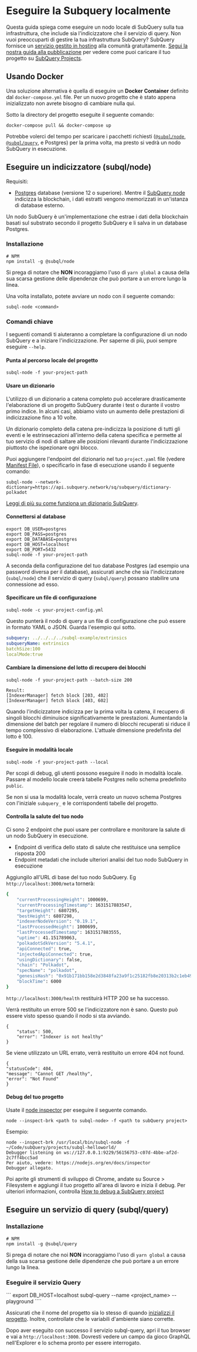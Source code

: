 # Eseguire la Subquery localmente

Questa guida spiega come eseguire un nodo locale di SubQuery sulla tua infrastruttura, che include sia l'indicizzatore che il servizio di query. Non vuoi preoccuparti di gestire la tua infrastruttura SubQuery? SubQuery fornisce un [servizio gestito in hosting](https://explorer.subquery.network) alla comunità gratuitamente. [Segui la nostra guida alla pubblicazione](../run_publish/publish.md) per vedere come puoi caricare il tuo progetto su [SubQuery Projects](https://project.subquery.network).

## Usando Docker

Una soluzione alternativa è quella di eseguire un <strong>Docker Container</strong> definito dal `docker-compose.yml` file. Per un nuovo progetto che è stato appena inizializzato non avrete bisogno di cambiare nulla qui.

Sotto la directory del progetto eseguite il seguente comando:

```shell
docker-compose pull && docker-compose up
```

Potrebbe volerci del tempo per scaricare i pacchetti richiesti ([`@subql/node`](https://www.npmjs.com/package/@subql/node), [`@subql/query`](https://www.npmjs.com/package/@subql/query), e Postgres) per la prima volta, ma presto si vedrà un nodo SubQuery in esecuzione.

## Eseguire un indicizzatore (subql/node)

Requisiti:

- [Postgres](https://www.postgresql.org/) database (versione 12 o superiore). Mentre il [SubQuery node](#start-a-local-subquery-node) indicizza la blockchain, i dati estratti vengono memorizzati in un'istanza di database esterno.

Un nodo SubQuery è un'implementazione che estrae i dati della blockchain basati sul substrato secondo il progetto SubQuery e li salva in un database Postgres.

### Installazione

```shell
# NPM
npm install -g @subql/node
```

Si prega di notare che **NON** incoraggiamo l'uso di `yarn global` a causa della sua scarsa gestione delle dipendenze che può portare a un errore lungo la linea.

Una volta installato, potete avviare un nodo con il seguente comando:

```shell
subql-node <command>
```

### Comandi chiave

I seguenti comandi ti aiuteranno a completare la configurazione di un nodo SubQuery e a iniziare l'indicizzazione. Per saperne di più, puoi sempre eseguire `--help`.

#### Punta al percorso locale del progetto

```
subql-node -f your-project-path
```

#### Usare un dizionario

L'utilizzo di un dizionario a catena completo può accelerare drasticamente l'elaborazione di un progetto SubQuery durante i test o durante il vostro primo indice. In alcuni casi, abbiamo visto un aumento delle prestazioni di indicizzazione fino a 10 volte.

Un dizionario completo della catena pre-indicizza la posizione di tutti gli eventi e le estrinsecazioni all'interno della catena specifica e permette al tuo servizio di nodi di saltare alle posizioni rilevanti durante l'indicizzazione piuttosto che ispezionare ogni blocco.

Puoi aggiungere l'endpoint del dizionario nel tuo `project.yaml` file (vedere [Manifest File](../create/manifest.md)), o specificarlo in fase di esecuzione usando il seguente comando:

```
subql-node --network-dictionary=https://api.subquery.network/sq/subquery/dictionary-polkadot
```

[Leggi di più su come funziona un dizionario SubQuery](../academy/tutorials_examples/dictionary.md).

#### Connettersi al database

```
export DB_USER=postgres
export DB_PASS=postgres
export DB_DATABASE=postgres
export DB_HOST=localhost
export DB_PORT=5432
subql-node -f your-project-path
```

A seconda della configurazione del tuo database Postgres (ad esempio una password diversa per il database), assicurati anche che sia l'indicizzatore (`subql/node`) che il servizio di query (`subql/query`) possano stabilire una connessione ad esso.

#### Specificare un file di configurazione

```
subql-node -c your-project-config.yml
```

Questo punterà il nodo di query a un file di configurazione che può essere in formato YAML o JSON. Guarda l'esempio qui sotto.

```yaml
subquery: ../../../../subql-example/extrinsics
subqueryName: extrinsics
batchSize:100
localMode:true
```

#### Cambiare la dimensione del lotto di recupero dei blocchi

```
subql-node -f your-project-path --batch-size 200

Result:
[IndexerManager] fetch block [203, 402]
[IndexerManager] fetch block [403, 602]
```

Quando l'indicizzatore indicizza per la prima volta la catena, il recupero di singoli blocchi diminuisce significativamente le prestazioni. Aumentando la dimensione del batch per regolare il numero di blocchi recuperati si riduce il tempo complessivo di elaborazione. L'attuale dimensione predefinita del lotto è 100.

#### Eseguire in modalità locale

```
subql-node -f your-project-path --local
```

Per scopi di debug, gli utenti possono eseguire il nodo in modalità locale. Passare al modello locale creerà tabelle Postgres nello schema predefinito `public`.

Se non si usa la modalità locale, verrà creato un nuovo schema Postgres con l'iniziale `subquery_` e le corrispondenti tabelle del progetto.

#### Controlla la salute del tuo nodo

Ci sono 2 endpoint che puoi usare per controllare e monitorare la salute di un nodo SubQuery in esecuzione.

- Endpoint di verifica dello stato di salute che restituisce una semplice risposta 200
- Endpoint metadati che include ulteriori analisi del tuo nodo SubQuery in esecuzione

Aggiungilo all'URL di base del tuo nodo SubQuery. Eg `http://localhost:3000/meta` tornerà:

```bash
{
    "currentProcessingHeight": 1000699,
    "currentProcessingTimestamp": 1631517883547,
    "targetHeight": 6807295,
    "bestHeight": 6807298,
    "indexerNodeVersion": "0.19.1",
    "lastProcessedHeight": 1000699,
    "lastProcessedTimestamp": 1631517883555,
    "uptime": 41.151789063,
    "polkadotSdkVersion": "5.4.1",
    "apiConnected": true,
    "injectedApiConnected": true,
    "usingDictionary": false,
    "chain": "Polkadot",
    "specName": "polkadot",
    "genesisHash": "0x91b171bb158e2d3848fa23a9f1c25182fb8e20313b2c1eb49219da7a70ce90c3",
    "blockTime": 6000
}
```

`http://localhost:3000/health` restituirà HTTP 200 se ha successo.

Verrà restituito un errore 500 se l'indicizzatore non è sano. Questo può essere visto spesso quando il nodo si sta avviando.

```shell
{
    "status": 500,
    "error": "Indexer is not healthy"
}
```

Se viene utilizzato un URL errato, verrà restituito un errore 404 not found.

```shell
{
"statusCode": 404,
"message": "Cannot GET /healthy",
"error": "Not Found"
}
```

#### Debug del tuo progetto

Usate il [node inspector](https://nodejs.org/en/docs/guides/debugging-getting-started/) per eseguire il seguente comando.

```shell
node --inspect-brk <path to subql-node> -f <path to subQuery project>
```

Esempio:

```shell
node --inspect-brk /usr/local/bin/subql-node -f ~/Code/subQuery/projects/subql-helloworld/
Debugger listening on ws://127.0.0.1:9229/56156753-c07d-4bbe-af2d-2c7ff4bcc5ad
Per aiuto, vedere: https://nodejs.org/en/docs/inspector
Debugger allegato.
```

Poi aprite gli strumenti di sviluppo di Chrome, andate su Source > Filesystem e aggiungi il tuo progetto all'area di lavoro e inizia il debug. Per ulteriori informazioni, controlla [How to debug a SubQuery project](https://doc.subquery.network/academy/tutorials_examples/debug-projects/)

## Eseguire un servizio di query (subql/query)

### Installazione

```shell
# NPM
npm install -g @subql/query
```

Si prega di notare che noi **NON** incoraggiamo l'uso di `yarn global` a causa della sua scarsa gestione delle dipendenze che può portare a un errore lungo la linea.

### Eseguire il servizio Query

``` export DB_HOST=localhost subql-query --name <project_name> --playground ````

Assicurati che il nome del progetto sia lo stesso di quando [inizializzi il progetto](../quickstart/quickstart-polkadot.md#initialise-the-starter-subquery-project). Inoltre, controllate che le variabili d'ambiente siano corrette.

Dopo aver eseguito con successo il servizio subql-query, apri il tuo browser e vai a `http://localhost:3000`. Dovresti vedere un campo da gioco GraphQL nell'Explorer e lo schema pronto per essere interrogato.
